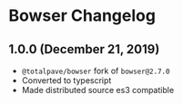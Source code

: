 # Bowser Changelog

## 1.0.0 (December 21, 2019)
- `@totalpave/bowser` fork of `bowser@2.7.0`
- Converted to typescript
- Made distributed source es3 compatible
